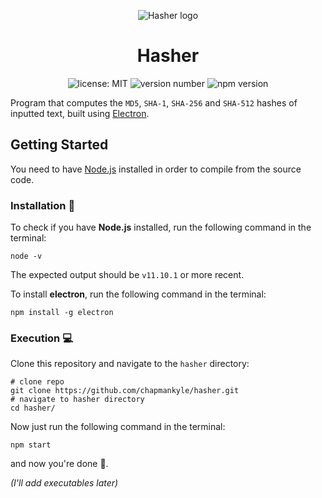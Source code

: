 <p align="center"><img src="https://user-images.githubusercontent.com/43512442/53751905-062b9400-3eb6-11e9-93f4-7af4cf88a356.png" alt="Hasher logo"></img></p>
<h1 align="center">Hasher</h1>
<p align="center">
  <img src="https://img.shields.io/badge/license-MIT-green.svg" alt="license: MIT"></img>
  <img src="https://img.shields.io/github/package-json/v/chapmankyle/hasher.svg" alt="version number"></img>
  <img src="https://img.shields.io/npm/v/electron.svg" alt="npm version"></img>
</p>

Program that computes the `MD5`, `SHA-1`, `SHA-256` and `SHA-512` hashes of inputted text, built using [Electron](https://electronjs.org).

## Getting Started
You need to have [Node.js](https://nodejs.org/) installed in order to compile from the source code.

### Installation :page_facing_up:
To check if you have **Node.js** installed, run the following command in the terminal:
```shell
node -v
```
The expected output should be `v11.10.1` or more recent.

To install **electron**, run the following command in the terminal:
```shell
npm install -g electron
```

### Execution :computer:
Clone this repository and navigate to the `hasher` directory:
```shell
# clone repo
git clone https://github.com/chapmankyle/hasher.git
# navigate to hasher directory
cd hasher/
```
Now just run the following command in the terminal:
```shell
npm start
```
and now you're done :tada:.

*(I'll add executables later)*
